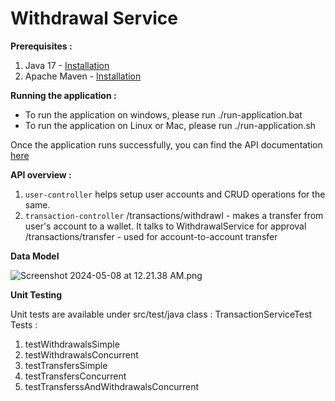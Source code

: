 # Withdrawal Service

**Prerequisites :** 

1. Java 17 - [Installation](https://www.oracle.com/java/technologies/javase/jdk17-archive-downloads.html)
2. Apache Maven - [Installation](https://maven.apache.org/install.html)

**Running the application :**
- To run the application on windows, please run ./run-application.bat
- To run the application on Linux or Mac, please run ./run-application.sh

Once the application runs successfully, you can find the API documentation [here](http://localhost:8080/swagger-ui/index.html)

**API overview :** 
1. `user-controller` helps setup user accounts and CRUD operations for the same.
2. `transaction-controller` 
    /transactions/withdrawl - makes a transfer from user's account to a wallet. It talks to WithdrawalService for approval
    /transactions/transfer - used for account-to-account transfer

**Data Model**

![Screenshot 2024-05-08 at 12.21.38 AM.png](..%2F..%2F..%2F..%2Fvar%2Ffolders%2F19%2F_sspn4ln0kn9xfp8qgynskrw0000gn%2FT%2FTemporaryItems%2FNSIRD_screencaptureui_bmtMJP%2FScreenshot%202024-05-08%20at%2012.21.38%20AM.png)

**Unit Testing**

Unit tests are available under src/test/java
class : TransactionServiceTest
Tests : 
1. testWithdrawalsSimple
2. testWithdrawalsConcurrent
3. testTransfersSimple
4. testTransfersConcurrent
5. testTransferssAndWithdrawalsConcurrent
        


